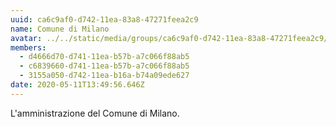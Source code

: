 ```yaml
---
uuid: ca6c9af0-d742-11ea-83a8-47271feea2c9
name: Comune di Milano
avatar: ../../static/media/groups/ca6c9af0-d742-11ea-83a8-47271feea2c9/comune-milano-logo.jpg
members:
  - d4666d70-d741-11ea-b57b-a7c066f88ab5
  - c6839660-d741-11ea-b57b-a7c066f88ab5
  - 3155a050-d742-11ea-b16a-b74a09ede627
date: 2020-05-11T13:49:56.646Z
---
```


L'amministrazione del Comune di Milano.